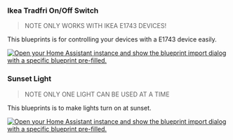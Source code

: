 ### Ikea Tradfri On/Off Switch
> NOTE
> ONLY WORKS WITH IKEA E1743 DEVICES!

This blueprints is for controlling your devices with a E1743 device easily.

[![Open your Home Assistant instance and show the blueprint import dialog with a specific blueprint pre-filled.](https://my.home-assistant.io/badges/blueprint_import.svg)](https://my.home-assistant.io/redirect/blueprint_import/?blueprint_url=https%3A%2F%2Fgithub.com%2FRSZEE%2FHome-Assistant-Blueprints%2Fblob%2Fmain%2FIKEA_ON_OFF_BUTTON.yaml) 

### Sunset Light
> NOTE
> ONLY ONE LIGHT CAN BE USED AT A TIME

This blueprints is to make lights turn on at sunset.

[![Open your Home Assistant instance and show the blueprint import dialog with a specific blueprint pre-filled.](https://my.home-assistant.io/badges/blueprint_import.svg)](https://my.home-assistant.io/redirect/blueprint_import/?blueprint_url=https%3A%2F%2Fgithub.com%2FRSZEE%2FHome-Assistant-Blueprints%2Fblob%2Fmain%2Fsunset.yaml)
